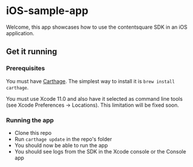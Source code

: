 # iOS-sample-app

Welcome, this app showcases how to use the contentsquare SDK in an iOS application.

## Get it running

### Prerequisites
You must have [Carthage](https://github.com/Carthage/Carthage). The simplest way to install it is `brew install carthage`.

You must use Xcode 11.0 and also have it selected as command line tools (see Xcode Preferences -> Locations). This limitation will be fixed
soon.

### Running the app
* Clone this repo
* Run `carthage update` in the repo's folder
* You should now be able to run the app
* You should see logs from the SDK in the Xcode console or the Console app
